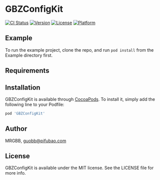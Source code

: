 # GBZConfigKit

[![CI Status](https://img.shields.io/travis/MRGBB/GBZConfigKit.svg?style=flat)](https://travis-ci.org/MRGBB/GBZConfigKit)
[![Version](https://img.shields.io/cocoapods/v/GBZConfigKit.svg?style=flat)](https://cocoapods.org/pods/GBZConfigKit)
[![License](https://img.shields.io/cocoapods/l/GBZConfigKit.svg?style=flat)](https://cocoapods.org/pods/GBZConfigKit)
[![Platform](https://img.shields.io/cocoapods/p/GBZConfigKit.svg?style=flat)](https://cocoapods.org/pods/GBZConfigKit)

## Example

To run the example project, clone the repo, and run `pod install` from the Example directory first.

## Requirements

## Installation

GBZConfigKit is available through [CocoaPods](https://cocoapods.org). To install
it, simply add the following line to your Podfile:

```ruby
pod 'GBZConfigKit'
```

## Author

MRGBB, guobb@pifubao.com

## License

GBZConfigKit is available under the MIT license. See the LICENSE file for more info.
